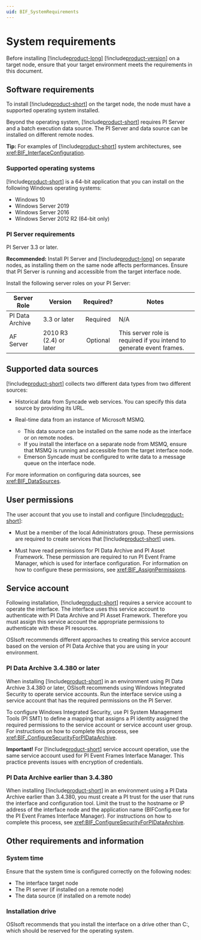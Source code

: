 ```yaml
---
uid: BIF_SystemRequirements
---
```


# System requirements

Before installing [!include[product-long](../includes/product-long.md)] [!include[product-version](../includes/product-version.md)] on a target node, ensure that your target environment meets the requirements in this document.

## Software requirements

To install [!include[product-short](../includes/product-short.md)] on the target node, the node must have a supported operating system installed.

Beyond the operating system, [!include[product-short](../includes/product-short.md)] requires PI Server and a batch execution data source. The PI Server and data source can be installed on different remote nodes.

**Tip:** For examples of [!include[product-short](../includes/product-short.md)] system architectures, see <xref:BIF_InterfaceConfiguration>.

### Supported operating systems

[!include[product-short](../includes/product-short.md)] is a 64-bit application that you can install on the following Windows operating systems: 

* Windows 10
* Windows Server 2019
* Windows Server 2016
* Windows Server 2012 R2 (64-bit only)

### PI Server requirements

PI Server 3.3 or later. 

**Recommended:** Install PI Server and [!include[product-long](../includes/product-long.md)] on separate nodes, as installing them on the same node affects performances. Ensure that PI Server is running and accessible from the target interface node.

Install the following server roles on your PI Server:

| Server Role | Version | Required? | Notes |
|-------------|---------|:---------:|-------|
| PI Data Archive | 3.3 or later | Required | N/A  |
| AF Server | 2010 R3 (2.4) or later | Optional | This server role is required if you intend to generate event frames. |

## Supported data sources

[!include[product-short](../includes/product-short.md)] collects two different data types from two different sources:

* Historical data from Syncade web services. You can specify this data source by providing its URL.

* Real-time data from an instance of Microsoft MSMQ. 

  * This data source can be installed on the same node as the interface or on remote nodes. 
  * If you install the interface on a separate node from MSMQ, ensure that MSMQ is running and accessible from the target interface node.
  * Emerson Syncade must be configured to write data to a message queue on the interface node.  

For more information on configuring data sources, see <xref:BIF_DataSources>.

## User permissions 

The user account that you use to install and configure [!include[product-short](../includes/product-short.md)]:

* Must be a member of the local Administrators group. These permissions are required to create services that [!include[product-short](../includes/product-short.md)] uses.

* Must have read permissions for PI Data Archive and PI Asset Framework. These permission are required to run PI Event Frame Manager, which is used for interface configuration. For information on how to configure these permissions, see <xref:BIF_AssignPermissions>.

## Service account

Following installation, [!include[product-short](../includes/product-short.md)] requires a service account to operate the interface. The interface uses this service account to authenticate with PI Data Archive and PI Asset Framework. Therefore you must assign this service account the appropriate permissions to authenticate with these PI resources.

OSIsoft recommends different approaches to creating this service account based on the version of PI Data Archive that you are using in your environment.

### PI Data Archive 3.4.380 or later

When installing [!include[product-short](../includes/product-short.md)] in an environment using PI Data Archive 3.4.380 or later, OSIsoft recommends using Windows Integrated Security to operate service accounts. Run the interface service using a service account that has the required permissions on the PI Server.

To configure Windows Integrated Security, use PI System Management Tools (PI SMT) to define a mapping that assigns a PI identity assigned the required permissions to the service account or service account user group. For instructions on how to complete this process, see <xref:BIF_ConfigureSecurityForPIDataArchive>.

**Important!** For [!include[product-short](../includes/product-short.md)] service account operation, use the same service account used for PI Event Frames Interface Manager. This practice prevents issues with encryption of credentials. 

### PI Data Archive earlier than 3.4.380

When installing [!include[product-short](../includes/product-short.md)] in an environment using a PI Data Archive earlier than 3.4.380, you must create a PI trust for the user that runs the interface and configuration tool. Limit the trust to the hostname or IP address of the interface node and the application name (BIFConfig.exe for the PI Event Frames Interface Manager). For instructions on how to complete this process, see <xref:BIF_ConfigureSecurityForPIDataArchive>.

## Other requirements and information

### System time

Ensure that the system time is configured correctly on the following nodes:

* The interface target node
* The PI server (if installed on a remote node)
* The data source (if installed on a remote node)

### Installation drive

OSIsoft recommends that you install the interface on a drive other than C:, which should be reserved for the operating system.